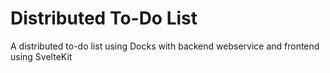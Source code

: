 # Distributed To-Do List
A distributed to-do list using Docks with backend webservice and frontend using SvelteKit
